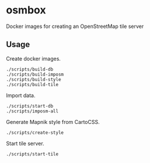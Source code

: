 # osmbox
Docker images for creating an OpenStreetMap tile server

## Usage

Create docker images.
```
./scripts/build-db
./scripts/build-imposm
./scripts/build-style
./scripts/build-tile
```

Import data.
```
./scripts/start-db
./scripts/imposm-all
```

Generate Mapnik style from CartoCSS.
```
./scripts/create-style
```

Start tile server.
```
./scripts/start-tile
```

